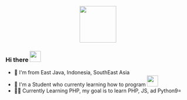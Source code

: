 <div id="header" align="center">
  <img src="https://media.giphy.com/media/M9gbBd9nbDrOTu1Mqx/giphy.gif" width="100"/>
</div>

<h3>
  Hi there
  <img src="https://media.giphy.com/media/hvRJCLFzcasrR4ia7z/giphy.gif" width="30px"/>
</h3>

 - :house_with_garden: I'm from East Java, Indonesia, SouthEast Asia
 - :boy: I'm a Student who currenty learning how to program <img src="https://media.giphy.com/media/WUlplcMpOCEmTGBtBW/giphy.gif" width="30">
 - :technologist: Currently Learning PHP, my goal is to learn PHP, JS, ad Python9=

